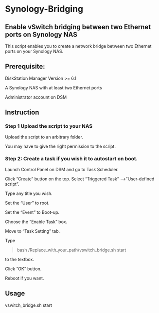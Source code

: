 # Synology-Bridging

## Enable vSwitch bridging between two Ethernet ports on Synology NAS
This script enables you to create a network bridge between two Ethernet ports on your Synology NAS.

## Prerequisite:
DiskStation Manager Version >= 6.1

A Synology NAS with at least two Ethernet ports

Administrator account on DSM

## Instruction

### Step 1 Upload the script to your NAS

Upload the script to an arbitrary folder.

You may have to give the right permission to the script.

### Step 2: Create a task if you wish it to autostart on boot.

Launch Control Panel on DSM and go to Task Scheduler.

Click “Create” button on the top. Select “Triggered Task” -->”User-defined script”.

Type any title you wish.

Set the “User” to root.

Set the “Event” to Boot-up.

Choose the “Enable Task” box.

Move to “Task Setting” tab. 

Type 
> bash /Replace_with_your_path/vswitch_bridge.sh start 

to the textbox.

Click “OK” button.

Reboot if you want.

## Usage
vswitch_bridge.sh start
